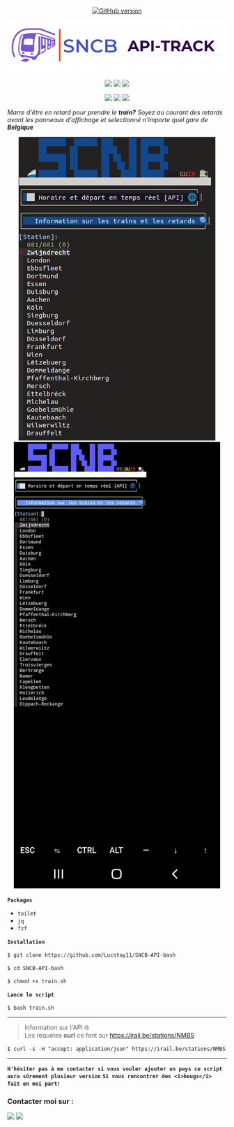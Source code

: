<p align="center">
<a href="https://github.com/Ignitetch/AdvPhishing/releases"><img title="GitHub version" src="https://img.shields.io/badge/version-1-blue" ></a>  
</p>
<p align="center">
<img src=".sncb.png">
</p>
<p align="center">
  <img src="https://img.shields.io/badge/Track--Every station-blue?style=for-the-badge">
  <img src="https://img.shields.io/badge/Info--Delay-red?style=for-the-badge">
  <img src="https://img.shields.io/badge/Belguim-Stats-yellow?style=for-the-badge">
 
</p>
<p align="center">
  <img src="https://img.shields.io/badge/Author-Lucstay11-cyan?style=flat-square">
  <img src="https://img.shields.io/badge/Open%20Source-Yes-cyan?style=flat-square">
  <img src="https://img.shields.io/badge/Written%20In-Bash-cyan?style=flat-square">
</p>
<i align="center">Marre d'être en retard pour prendre le <b>train?</b> Soyez au courant des retards avant les panneaux d'affichage et selectionné n'importe quel gare de <b>Belgique</b></i>
<p align="center">
<img src=".linux-sncb.png">
<img src=".sncb-a.jpg"> 
</p>

**`Packages`**
  
  - `toilet`
  - `jq`
  - `fzf`

**`Installation`**

```
$ git clone https://github.com/Lucstay11/SNCB-API-bash
```
```
$ cd SNCB-API-bash
```
```
$ chmod +x train.sh
```
**`Lance le script`**
```
$ bash train.sh
```
-----------------------------------------------------------------------------------------------------
> Information sur l'API 🌐                                                                          
> Les requetes <b>curl</b> ce font sur https://irail.be/stations/NMBS
```
$ curl -s -H "accept: application/json" https://irail.be/stations/NMBS
```
-----------------------------------------------------------------------------------------------------
 **`N'hésiter pas à me contacter si vous vouler ajouter un pays ce script aura sûrement plusieur version`**
 **`Si vous rencontrer des <i>beugs</i> fait en moi part!`**

### Contacter moi sur :
<p align="left">
  <a href="https://github.com/Lucstay11" target="_blank"><img src="https://img.shields.io/badge/Github-Lucstay11-green?style=for-the-badge&logo=github"></a>
<a href="https://discord.gg/ZGfGVmaC" target="_blank"><img src="https://img.shields.io/badge/Discord-Lucstay11-mallow?style=for-the-badge&logo=discord"></a>
</p>

